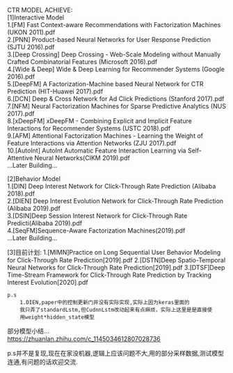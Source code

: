 CTR MODEL ACHIEVE:  
  [1]Interactive Model  
    1.[FM] Fast Context-aware Recommendations with Factorization Machines (UKON 2011).pdf  
    2.[PNN] Product-based Neural Networks for User Response Prediction (SJTU 2016).pdf  
    3.[Deep Crossing] Deep Crossing - Web-Scale Modeling without Manually Crafted Combinatorial Features (Microsoft 2016).pdf  
    4.[Wide & Deep] Wide & Deep Learning for Recommender Systems (Google 2016).pdf  
    5.[DeepFM] A Factorization-Machine based Neural Network for CTR Prediction (HIT-Huawei 2017).pdf  
    6.[DCN] Deep & Cross Network for Ad Click Predictions (Stanford 2017).pdf  
    7.[NFM] Neural Factorization Machines for Sparse Predictive Analytics (NUS 2017).pdf  
    8.[xDeepFM] xDeepFM - Combining Explicit and Implicit Feature Interactions for Recommender Systems (USTC 2018).pdf  
    9.[AFM] Attentional Factorization Machines - Learning the Weight of Feature Interactions via Attention Networks (ZJU 2017).pdf  
    10.[AutoInt] AutoInt Automatic Feature Interaction Learning via Self-Attentive Neural Networks(CIKM 2019).pdf  
    ...Later Building...  
      
  [2]Behavior Model  
    1.[DIN] Deep Interest Network for Click-Through Rate Prediction (Alibaba 2018).pdf  
    2.[DIEN] Deep Interest Evolution Network for Click-Through Rate Prediction (Alibaba 2019).pdf  
    3.[DSIN]Deep Session Interest Network for Click-Through Rate Predicti(Alibaba 2019).pdf  
    4.[SeqFM]Sequence-Aware Factorization Machines(2019).pdf  
    ...Later Building...  
    
  [3]目前计划:
    1.[MIMN]Practice on Long Sequential User Behavior Modeling for Click-Through Rate Prediction[2019].pdf
    <building>2.[DSTN]Deep Spatio-Temporal Neural Networks for Click-Through Rate Prediction[2019].pdf
    <building>3.[DTSF]Deep Time-Stream Framework for Click-Through Rate Prediction by Tracking Interest Evolution[2020].pdf

    p.s  
        1.DIEN,paper中的控制更新门并没有实际实现,实际上因为keras里面的
        我只弄了standardLstm,但CudnnLstm改动起来有点麻烦，实际上这里是是直接使
        用weight*hidden_state模型  
  
部分模型小结...  
    https://zhuanlan.zhihu.com/c_1145034612807028736  
  
p.s并不是复现,现在在家没机器,逻辑上应该问题不大,用的部分采样数据,测试模型连通,有问题的话欢迎交流.
